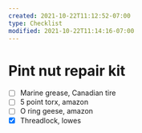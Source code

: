 ```yaml
---
created: 2021-10-22T11:12:52-07:00
type: Checklist
modified: 2021-10-22T11:14:16-07:00
---
```


# Pint nut repair kit

- [ ] Marine grease, Canadian tire
- [ ] 5 point torx, amazon
- [ ] O ring geese, amazon
- [x] Threadlock, lowes
